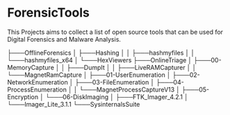 # ForensicTools
This Projects aims to collect a list of open source tools that can be used for Digital Forensics and Malware Analysis.

├───OfflineForensics
│   ├───Hashing
│   │   ├───hashmyfiles
│   │   └───hashmyfiles_x64
│   └───HexViewers
├───OnlineTriage
│   ├───00-MemoryCapture
│   │   ├───DumpIt
│   │   ├───LiveRAMCapturer
│   │   └───MagnetRamCapture
│   ├───01-UserEnumeration
│   ├───02-NetworkEnumeration
│   ├───03-FileEnumeration
│   ├───04-ProcessEnumeration
│   │   └───MagnetProcessCaptureV13
│   ├───05-Encryption
│   └───06-DiskImaging
│       ├───FTK_Imager_4.2.1
│       └───Imager_Lite_3.1.1
└───SysinternalsSuite
